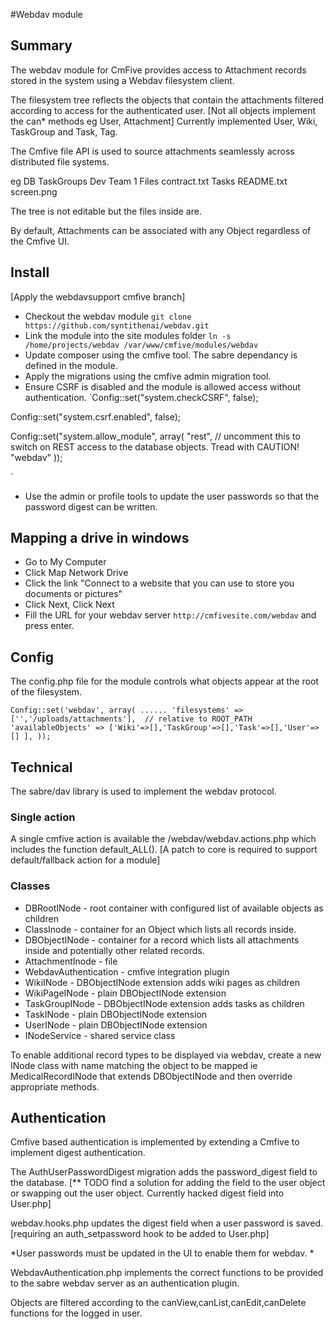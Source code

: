 #Webdav module

## Summary
The webdav module for CmFive provides access to Attachment records stored in the system using a Webdav filesystem client.

The filesystem tree reflects the objects that contain the attachments filtered according to access for the authenticated user.
[Not all objects implement the can* methods eg User, Attachment]
Currently implemented User, Wiki, TaskGroup and Task, Tag.

The Cmfive file API is used to source attachments seamlessly across distributed file systems.

eg
DB
	TaskGroups
		Dev Team 1
			Files
				contract.txt
			Tasks
				README.txt
				screen.png
			
The tree is not editable but the files inside are.

By default, Attachments can be associated with any Object regardless of the Cmfive UI.

## Install
[Apply the webdavsupport cmfive branch]

- Checkout the webdav module `git clone https://github.com/syntithenai/webdav.git`
- Link the module into the site modules folder `ln -s /home/projects/webdav /var/www/cmfive/modules/webdav`
- Update composer using the cmfive tool. The sabre dependancy is defined in the  module.
- Apply the migrations using the cmfive admin migration tool.
- Ensure CSRF is disabled and the module is allowed access without authentication.
`Config::set("system.checkCSRF", false);

Config::set("system.csrf.enabled", false);

Config::set("system.allow_module", array(
     "rest", // uncomment this to switch on REST access to the database objects. Tread with CAUTION!
     "webdav"
)); 

`

- Use the admin or profile tools to update the user passwords so that the password digest can be written.


## Mapping a drive in windows

- Go to My Computer
- Click Map Network Drive
- Click the link "Connect to a website that you can use to store you documents or pictures"
- Click Next, Click Next
- Fill the URL for your webdav server `http://cmfivesite.com/webdav` and press enter.


## Config
The config.php file for the module controls what objects appear at the root of the filesystem.

`Config::set('webdav', array(
	......
	'filesystems' => ['','/uploads/attachments'],  // relative to ROOT_PATH
	'availableObjects' => ['Wiki'=>[],'TaskGroup'=>[],'Task'=>[],'User'=>[] ],
));`



## Technical
The sabre/dav library is used to implement the webdav protocol.

### Single action
A single cmfive action is available the /webdav/webdav.actions.php which includes the function default_ALL().
[A patch to core is required to support default/fallback action for a module]


### Classes

- DBRootINode - root container with configured list of available objects as children
- ClassInode - container for an Object which lists all records inside.
- DBObjectINode - container for a record which lists all attachments inside and potentially other related records.
- AttachmentInode - file
- WebdavAuthentication - cmfive integration plugin
- WikiINode - DBObjectINode extension adds wiki pages as children
- WikiPageINode - plain DBObjectINode extension
- TaskGroupINode - DBObjectINode extension adds tasks as children
- TaskINode - plain DBObjectINode extension
- UserINode - plain DBObjectINode extension
- INodeService - shared service class

To enable additional record types to be displayed via webdav, create a new INode class with name matching the object to be mapped ie MedicalRecordINode that extends DBObjectINode and then override appropriate methods.


## Authentication
Cmfive based authentication is implemented by extending a Cmfive to implement digest authentication.

The AuthUserPasswordDigest migration adds the password_digest field to the database.
[** TODO find a solution for adding the field to the user object or swapping out the user object. Currently hacked digest field into User.php]

webdav.hooks.php updates the digest field when a user password is saved.
[requiring an auth_setpassword hook to be added to User.php]

*User passwords must be updated in the UI to enable them for webdav. *

WebdavAuthentication.php implements the correct functions to be provided to the sabre webdav server as an authentication plugin.

Objects are filtered according to the canView,canList,canEdit,canDelete functions for the logged in user.

